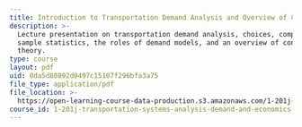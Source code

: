 ```yaml
---
title: Introduction to Transportation Demand Analysis and Overview of Consumer Theory
description: >-
  Lecture presentation on transportation demand analysis, choices, complexity,
  sample statistics, the roles of demand models, and an overview of consumer
  theory.
type: course
layout: pdf
uid: 0da5d80892d0497c15107f296bfa3a75
file_type: application/pdf
file_location: >-
  https://open-learning-course-data-production.s3.amazonaws.com/1-201j-transportation-systems-analysis-demand-and-economics-fall-2008/0da5d80892d0497c15107f296bfa3a75_MIT1_201JF08_lec02.pdf
course_id: 1-201j-transportation-systems-analysis-demand-and-economics-fall-2008
---
```

